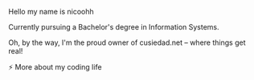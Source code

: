 Hello my name is nicoohh



Currently pursuing a Bachelor's degree in Information Systems.

Oh, by the way, I'm the proud owner of cusiedad.net – where things get real!

⚡️ More about my coding life
